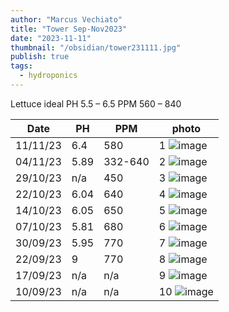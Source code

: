```yaml
---
author: "Marcus Vechiato"
title: "Tower Sep-Nov2023"
date: "2023-11-11"
thumbnail: "/obsidian/tower231111.jpg"
publish: true
tags:
  - hydroponics
--- 
```

Lettuce	ideal PH 5.5 – 6.5 PPM 560 – 840

| Date     | PH   | PPM  | photo |
| -------- | ---- | ---- | ---   |
| 11/11/23 | 6.4  | 580  | 1 ![image](/obsidian/tower231111.jpg) | 
| 04/11/23 | 5.89 | 332-640 | 2 ![image](/obsidian/tower231104.jpg) | 
| 29/10/23 | n/a | 450  | 3 ![image](/obsidian/tower231029.jpeg)  |
| 22/10/23 | 6.04 | 640  | 4 ![image](/obsidian/tower231022.jpg)  |
| 14/10/23 | 6.05 | 650  | 5 ![image](/obsidian/tower231014.jpg)  |
| 07/10/23 | 5.81 | 680  | 6 ![image](/obsidian/tower231007.jpeg) |
| 30/09/23 | 5.95 | 770  | 7 ![image](/obsidian/tower230930.jpg)  |
| 22/09/23 | 9    | 770  | 8 ![image](/obsidian/tower230922.jpg)  | 
| 17/09/23 | n/a  | n/a  | 9 ![image](/obsidian/tower230917.png)  |
| 10/09/23 | n/a  | n/a  | 10 ![image](/obsidian/tower230923.png)  |

